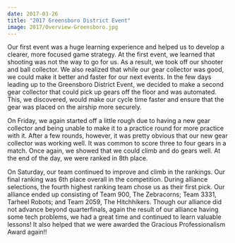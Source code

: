 ```yaml
---
date: 2017-03-26
title: "2017 Greensboro District Event"
image: 2017/Overview-Greensboro.jpg
---
```


Our first event was a huge learning experience and helped us to develop a clearer, more focused game strategy. At the first event, we learned that shooting was not the way to go for us. As a result, we took off our shooter and ball collector. We also realized that while our gear collector was good, we could make it better and faster for our next events. In the few days leading up to the Greensboro District Event, we decided to make a second gear collector that could pick up gears off the floor and was automated. This, we discovered, would make our cycle time faster and ensure that the gear was placed on the airship more securely.

On Friday, we again started off a little rough due to having a new gear collector and being unable to make it to a practice round for more practice with it. After a few rounds, however, it was pretty obvious that our new gear collector was working well. It was common to score three to four gears in a match. Once again, we showed that we could climb and do gears well. At the end of the day, we were ranked in 8th place.

On Saturday, our team continued to improve and climb in the rankings. Our final ranking was 6th place overall in the competition. During alliance selections, the fourth highest ranking team chose us as their first pick. Our alliance ended up consisting of Team 900, The Zebracorns; Team 3331, Tarheel Robots; and Team 2059, The Hitchhikers. Though our alliance did not advance beyond quarterfinals, again the result of our alliance having some tech problems, we had a great time and continued to learn valuable lessons! It also helped that we were awarded the Gracious Professionalism Award again!!
